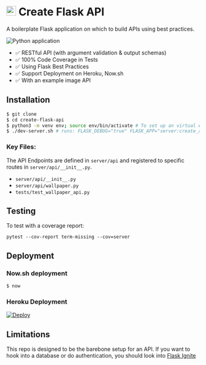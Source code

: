 # [<img src="https://github.com/Sumukh/Ignite/raw/master/appname/static/public/ignite/ignite-icon.png" width="25"/>](logo) Create Flask API

A boilerplate Flask application on which to build APIs using best practices.

![Python application](https://github.com/Sumukh/create-flask-api/workflows/Python%20application/badge.svg)


- ✅ RESTful API (with argument validation & output schemas)
- ✅ 100% Code Coverage in Tests
- ✅ Using Flask Best Practices
- ✅ Support Deployment on Heroku, Now.sh
- ✅ With an example image API



## Installation

```bash
$ git clone
$ cd create-flask-api
$ python3 -m venv env; source env/bin/activate # To set up an virtual env
$ ./dev-server.sh # runs: FLASK_DEBUG="true" FLASK_APP="server:create_app" flask run
```

### Key Files:

The API Endpoints are defined in `server/api` and registered to specific routes in `server/api/__init__.py`.

* `server/api/__init__.py`
* `server/api/wallpaper.py`
* `tests/test_wallpaper_api.py`

## Testing

To test with a coverage report:

`pytest --cov-report term-missing --cov=server`

## Deployment


### Now.sh deployment

```bash
$ now
```

### Heroku Deployment

[![Deploy](https://www.herokucdn.com/deploy/button.svg)](https://heroku.com/deploy)

## Limitations

This repo is designed to be the barebone setup for an API. If you want to hook into a database or do  authentication, you should look into [Flask Ignite](https://github.com/sumukh/ignite)

